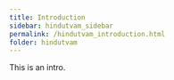 ```yaml
---
title: Introduction
sidebar: hindutvam_sidebar
permalink: /hindutvam_introduction.html
folder: hindutvam
---
```


This is an intro.
